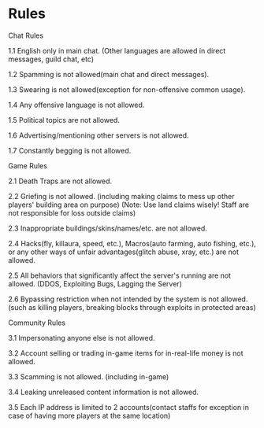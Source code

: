 # Rules

Chat Rules

&#x20;  1.1 English only in main chat. (Other languages are allowed in direct messages, guild chat, etc)

&#x20;  1.2 Spamming is not allowed(main chat and direct messages).&#x20;

&#x20;  1.3 Swearing is not allowed(exception for non-offensive common usage).

&#x20;  1.4 Any offensive language is not allowed.

&#x20;  1.5 Political topics are not allowed.&#x20;

&#x20;  1.6 Advertising/mentioning other servers is not allowed.&#x20;

&#x20;  1.7 Constantly begging is not allowed.



Game Rules

&#x20;  2.1 Death Traps are not allowed.

&#x20;  2.2 Griefing is not allowed. (including making claims to mess up other players' building area on purpose) (Note: Use land claims wisely! Staff are not responsible for loss outside claims)

&#x20;  2.3 Inappropriate buildings/skins/names/etc. are not allowed.

&#x20;  2.4 Hacks(fly, killaura, speed, etc.), Macros(auto farming, auto fishing, etc.), or any other ways of unfair advantages(glitch abuse, xray, etc.) are not allowed.

&#x20;  2.5 All behaviors that significantly affect the server's running are not allowed. (DDOS, Exploiting Bugs, Lagging the Server)

&#x20;  2.6 Bypassing restriction when not intended by the system is not allowed. (such as killing players, breaking blocks through exploits in protected areas)



Community Rules

&#x20;  3.1 Impersonating anyone else is not allowed.

&#x20;  3.2 Account selling or trading in-game items for in-real-life money is not allowed.

&#x20;  3.3 Scamming is not allowed. (including in-game)

&#x20;  3.4 Leaking unreleased content information is not allowed.

&#x20;  3.5 Each IP address is limited to 2 accounts(contact staffs for exception in case of having more players at the same location)
